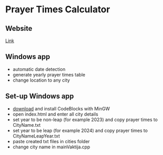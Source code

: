 # Prayer Times Calculator

## Website
[Link](https://amarhusika.github.io/prayer-times-calculator)

## Windows app
- automatic date detection
- generate yearly prayer times table
- change location to any city

## Set-up Windows app
- [download](https://sourceforge.net/projects/codeblocks/files/Binaries/20.03/Windows/codeblocks-20.03mingw-setup.exe/download) and install CodeBlocks with MinGW
- open index.html and enter all city details
- set year to be non-leap (for example 2023) and copy prayer times to CityName.txt
- set year to be leap (for example 2024) and copy prayer times to CityNameLeapYear.txt
- paste created txt files in cities folder
- change city name in mainVaktija.cpp



